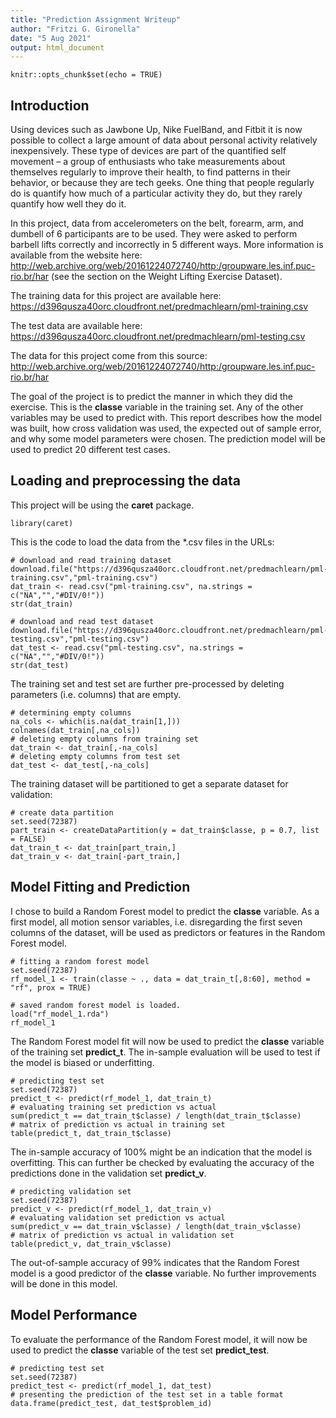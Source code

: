 ```yaml
---
title: "Prediction Assignment Writeup"
author: "Fritzi G. Gironella"
date: "5 Aug 2021"
output: html_document
---
```


```{r setup, include=FALSE}
knitr::opts_chunk$set(echo = TRUE)
```

## Introduction

Using devices such as Jawbone Up, Nike FuelBand, and Fitbit it is now possible to collect a large amount of data about personal activity relatively inexpensively. These type of devices are part of the quantified self movement – a group of enthusiasts who take measurements about themselves regularly to improve their health, to find patterns in their behavior, or because they are tech geeks. One thing that people regularly do is quantify how much of a particular activity they do, but they rarely quantify how well they do it. 

In this project, data from accelerometers on the belt, forearm, arm, and dumbell of 6 participants are to be used. They were asked to perform barbell lifts correctly and incorrectly in 5 different ways. More information is available from the website here: <http://web.archive.org/web/20161224072740/http:/groupware.les.inf.puc-rio.br/har> (see the section on the Weight Lifting Exercise Dataset).

The training data for this project are available here:
<https://d396qusza40orc.cloudfront.net/predmachlearn/pml-training.csv>

The test data are available here:
<https://d396qusza40orc.cloudfront.net/predmachlearn/pml-testing.csv>

The data for this project come from this source:
<http://web.archive.org/web/20161224072740/http:/groupware.les.inf.puc-rio.br/har>

The goal of the project is to predict the manner in which they did the exercise. This is the **classe** variable in the training set. Any of the other variables may be used to predict with. This report describes how the model was built, how cross validation was used, the expected out of sample error, and why some model parameters were chosen. The prediction model will be used to predict 20 different test cases. 

## Loading and preprocessing the data

This project will be using the **caret** package.

```{r}
library(caret)
```

This is the code to load the data from the *.csv files in the URLs:

```{r load_data_train}
# download and read training dataset
download.file("https://d396qusza40orc.cloudfront.net/predmachlearn/pml-training.csv","pml-training.csv")
dat_train <- read.csv("pml-training.csv", na.strings = c("NA","","#DIV/0!"))
str(dat_train)
```

```{r load_data_test}
# download and read test dataset
download.file("https://d396qusza40orc.cloudfront.net/predmachlearn/pml-testing.csv","pml-testing.csv")
dat_test <- read.csv("pml-testing.csv", na.strings = c("NA","","#DIV/0!"))
str(dat_test)
```

The training set and test set are further pre-processed by deleting parameters (i.e. columns) that are empty.

```{r na_data}
# determining empty columns
na_cols <- which(is.na(dat_train[1,]))
colnames(dat_train[,na_cols])
# deleting empty columns from training set
dat_train <- dat_train[,-na_cols]
# deleting empty columns from test set
dat_test <- dat_test[,-na_cols]
```

The training dataset will be partitioned to get a separate dataset for validation:

```{r dat_train_v}
# create data partition
set.seed(72387)
part_train <- createDataPartition(y = dat_train$classe, p = 0.7, list = FALSE)
dat_train_t <- dat_train[part_train,]
dat_train_v <- dat_train[-part_train,]
```

## Model Fitting and Prediction

I chose to build a Random Forest model to predict the **classe** variable. As a first model, all motion sensor variables, i.e. disregarding the first seven columns of the dataset, will be used as predictors or features in the Random Forest model.

```{r rf_model_1, eval = FALSE}
# fitting a random forest model
set.seed(72387)
rf_model_1 <- train(classe ~ ., data = dat_train_t[,8:60], method = "rf", prox = TRUE)
```

```{r load_rf_model_1, echo = FALSE}
# saved random forest model is loaded.
load("rf_model_1.rda")
rf_model_1
```

The Random Forest model fit will now be used to predict the **classe** variable of the training set **predict_t**. The in-sample evaluation will be used to test if the model is biased or underfitting.

```{r predict_t}
# predicting test set
set.seed(72387)
predict_t <- predict(rf_model_1, dat_train_t)
# evaluating training set prediction vs actual
sum(predict_t == dat_train_t$classe) / length(dat_train_t$classe)
# matrix of prediction vs actual in training set
table(predict_t, dat_train_t$classe)
```

The in-sample accuracy of 100% might be an indication that the model is overfitting. This can further be checked by evaluating the accuracy of the predictions done in the validation set **predict_v**. 

```{r predict_v}
# predicting validation set
set.seed(72387)
predict_v <- predict(rf_model_1, dat_train_v)
# evaluating validation set prediction vs actual
sum(predict_v == dat_train_v$classe) / length(dat_train_v$classe)
# matrix of prediction vs actual in validation set
table(predict_v, dat_train_v$classe)
```

The out-of-sample accuracy of 99% indicates that the Random Forest model is a good predictor of the **classe** variable. No further improvements will be done in this model.

## Model Performance

To evaluate the performance of the Random Forest model, it will now be used to predict the **classe** variable of the test set **predict_test**.

```{r eval_test}
# predicting test set
set.seed(72387)
predict_test <- predict(rf_model_1, dat_test)
# presenting the prediction of the test set in a table format
data.frame(predict_test, dat_test$problem_id)
```

